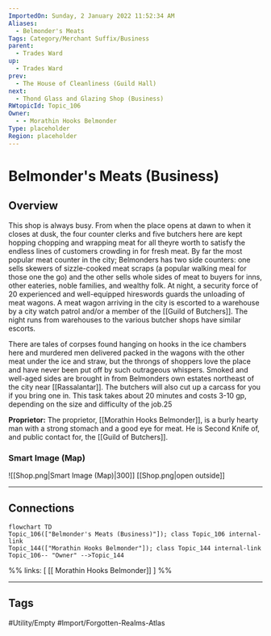 ```yaml
---
ImportedOn: Sunday, 2 January 2022 11:52:34 AM
Aliases:
  - Belmonder's Meats
Tags: Category/Merchant Suffix/Business
parent:
  - Trades Ward
up:
  - Trades Ward
prev:
  - The House of Cleanliness (Guild Hall)
next:
  - Thond Glass and Glazing Shop (Business)
RWtopicId: Topic_106
Owner:
  - - Morathin Hooks Belmonder
Type: placeholder
Region: placeholder
---
```

# Belmonder's Meats (Business)
## Overview
This shop is always busy. From when the place opens at dawn to when it closes at dusk, the four counter clerks and five butchers here are kept hopping chopping and wrapping meat for all theyre worth to satisfy the endless lines of customers crowding in for fresh meat. By far the most popular meat counter in the city; Belmonders has two side counters: one sells skewers of sizzle-cooked meat scraps (a popular walking meal for those one the go) and the other sells whole sides of meat to buyers for inns, other eateries, noble families, and wealthy folk. At night, a security force of 20 experienced and well-equipped hireswords guards the unloading of meat wagons. A meat wagon arriving in the city is escorted to a warehouse by a city watch patrol and/or a member of the [[Guild of Butchers]]. The night runs from warehouses to the various butcher shops have similar escorts.

There are tales of corpses found hanging on hooks in the ice chambers here and murdered men delivered packed in the wagons with the other meat under the ice and straw, but the throngs of shoppers love the place and have never been put off by such outrageous whispers. Smoked and well-aged sides are brought in from Belmonders own estates northeast of the city near [[Rassalantar]]. The butchers will also cut up a carcass for you if you bring one in. This task takes about 20 minutes and costs 3-10 gp, depending on the size and difficulty of the job.25

**Proprietor:** The proprietor, [[Morathin Hooks Belmonder]], is a burly hearty man with a strong stomach and a good eye for meat. He is Second Knife of, and public contact for, the [[Guild of Butchers]].

### Smart Image (Map)
![[Shop.png|Smart Image (Map)|300]]
[[Shop.png|open outside]]

---
## Connections
```mermaid
flowchart TD
Topic_106(["Belmonder's Meats (Business)"]); class Topic_106 internal-link
Topic_144(["Morathin Hooks Belmonder"]); class Topic_144 internal-link
Topic_106-- "Owner" -->Topic_144
```
%%
links: [ [[ Morathin Hooks Belmonder]] ]
%%


---
## Tags
#Utility/Empty #Import/Forgotten-Realms-Atlas


